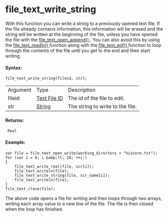 # file_text_write_string

With this function you can write a string to a previously opened text
file. If the file already contains information, this information will be
erased and the string will be written at the beginning of the file,
unless you have opened the file with the [ file_text_open_append()
](file_text_open_append) . You can also avoid this by using the [
file_text_readln() ](file_text_readln) function along with the [
file_text_eof() ](file_text_eof) function to loop through the
contents of the file until you get to the end and then start writing.

#### Syntax:

``` gml
file_text_write_string(fileid, str);
```

|          |                                                                                                                    |                                  |
|----------|--------------------------------------------------------------------------------------------------------------------|----------------------------------|
| Argument | Type                                                                                                               | Description                      |
| fileid   |  [Text File ID](../../../../../GameMaker_Language/GML_Reference/File_Handling/Text_Files/file_text_open_read)  | The id of the file to edit.      |
| str      |  [String](../../../../../GameMaker_Language/GML_Overview/Data_Types)                                           | The string to write to the file. |

#### Returns:

``` gml
 Real
```

#### Example:

``` gml
var file = file_text_open_write(working_directory + "hiscore.txt");
for (var i = 0; i &amp;lt; 10; ++i;)
{
    file_text_write_real(file, scr[i]);
    file_text_writeln(file);
    file_text_write_string(file, scr_name[i]);
    file_text_writeln(file);
}
file_text_close(file);
```

The above code opens a file for writing and then loops through two
arrays, writing each array value to a new line of the file. The file is
then closed when the loop has finished.
